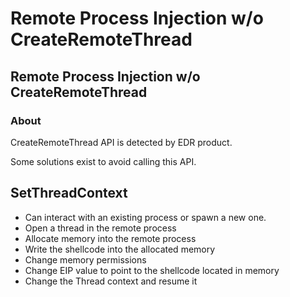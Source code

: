 # Remote Process Injection w/o CreateRemoteThread

## Remote Process Injection w/o CreateRemoteThread 

### About 

CreateRemoteThread API is detected by EDR product.

Some solutions exist to avoid calling this API.

## SetThreadContext

* Can interact with an existing process or spawn a new one.
* Open a thread in the remote process
* Allocate memory into the remote process
* Write the shellcode into the allocated memory
* Change memory permissions
* Change EIP value to point to the shellcode located in memory
* Change the Thread context and resume it



